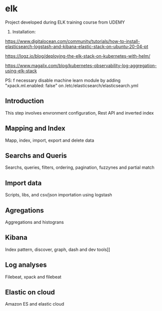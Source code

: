 # elk
Project developed during ELK training course from UDEMY

1. Installation:

https://www.digitalocean.com/community/tutorials/how-to-install-elasticsearch-logstash-and-kibana-elastic-stack-on-ubuntu-20-04-pt

https://logz.io/blog/deploying-the-elk-stack-on-kubernetes-with-helm/

https://www.magalix.com/blog/kubernetes-observability-log-aggregation-using-elk-stack

PS: f necessary disable machine learn module by adding "xpack.ml.enabled: false" on /etc/elasticsearch/elasticsearch.yml

## Introduction
This step involves envronment configuration, Rest API and inverted index

## Mapping and Index
Mapp, index, import, export and delete data

## Searchs and Queris
Searchs, queries, filters, ordering, pagination, fuzzynes and partial match

## Import data
Scripts, libs, and csv/json importation using logstash

## Agregations
Aggregations and histograns

## Kibana
Index pattern, discover, graph, dash and dev tools]]

## Log analyses
Filebeat, xpack and filebeat

## Elastic on cloud
Amazon ES and elastic cloud
